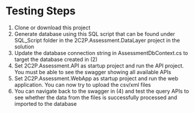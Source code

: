 # Testing Steps

1. Clone or download this project
2. Generate database using this SQL script that can be found under SQL_Script folder in the 2C2P.Assessment.DataLayer project in the solution
3. Update the database connection string in AssessmentDbContext.cs to target the database created in (2)
4. Set 2C2P.Assessment.API as startup project and run the API project. You must be able to see the swagger showing all available APIs
5. Set 2C2P.Assessment.WebApp as startup project and run the web application. You can now try to upload the csv/xml files
7. You can navigate back to the swagger in (4) and test the query APIs to see whether the data from the files is successfully processed and imported to the database
